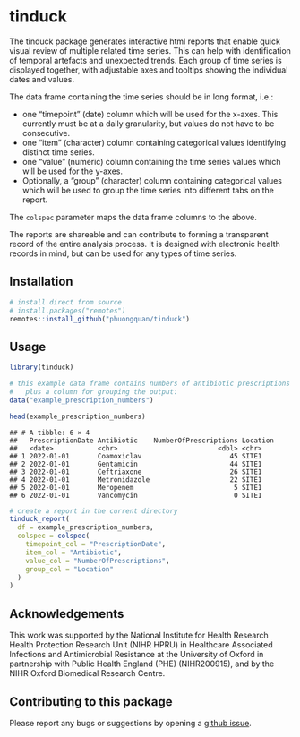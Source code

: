 
<!-- README.md is generated from README.Rmd. Please edit that file -->

# tinduck

The tinduck package generates interactive html reports that enable quick
visual review of multiple related time series. This can help with
identification of temporal artefacts and unexpected trends. Each group
of time series is displayed together, with adjustable axes and tooltips
showing the individual dates and values.

The data frame containing the time series should be in long format,
i.e.:

- one “timepoint” (date) column which will be used for the x-axes. This
  currently must be at a daily granularity, but values do not have to be
  consecutive.
- one “item” (character) column containing categorical values
  identifying distinct time series.
- one “value” (numeric) column containing the time series values which
  will be used for the y-axes.
- Optionally, a “group” (character) column containing categorical values
  which will be used to group the time series into different tabs on the
  report.

The `colspec` parameter maps the data frame columns to the above.

The reports are shareable and can contribute to forming a transparent
record of the entire analysis process. It is designed with electronic
health records in mind, but can be used for any types of time series.

## Installation

``` r
# install direct from source
# install.packages("remotes")
remotes::install_github("phuongquan/tinduck")
```

## Usage

``` r
library(tinduck)

# this example data frame contains numbers of antibiotic prescriptions in long format, 
#   plus a column for grouping the output:
data("example_prescription_numbers")

head(example_prescription_numbers)
```

    ## # A tibble: 6 × 4
    ##   PrescriptionDate Antibiotic    NumberOfPrescriptions Location
    ##   <date>           <chr>                         <dbl> <chr>   
    ## 1 2022-01-01       Coamoxiclav                      45 SITE1   
    ## 2 2022-01-01       Gentamicin                       44 SITE1   
    ## 3 2022-01-01       Ceftriaxone                      26 SITE1   
    ## 4 2022-01-01       Metronidazole                    22 SITE1   
    ## 5 2022-01-01       Meropenem                         5 SITE1   
    ## 6 2022-01-01       Vancomycin                        0 SITE1

``` r
# create a report in the current directory
tinduck_report(
  df = example_prescription_numbers,
  colspec = colspec(
    timepoint_col = "PrescriptionDate",
    item_col = "Antibiotic",
    value_col = "NumberOfPrescriptions",
    group_col = "Location"
  )
)
```

## Acknowledgements

This work was supported by the National Institute for Health Research
Health Protection Research Unit (NIHR HPRU) in Healthcare Associated
Infections and Antimicrobial Resistance at the University of Oxford in
partnership with Public Health England (PHE) (NIHR200915), and by the
NIHR Oxford Biomedical Research Centre.

## Contributing to this package

Please report any bugs or suggestions by opening a [github
issue](https://github.com/phuongquan/tinduck/issues).
